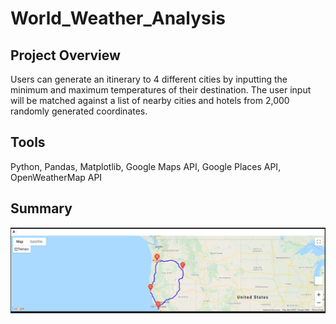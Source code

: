 # World_Weather_Analysis

## Project Overview
Users can generate an itinerary to 4 different cities by inputting the minimum and maximum temperatures of their destination. The user input will be matched against a list of nearby cities and hotels from 2,000 randomly generated coordinates.

## Tools
Python, Pandas, Matplotlib, Google Maps API, Google Places API, OpenWeatherMap API

## Summary
![](Vacation_Itinerary/WeatherPy_travel_map.png)
